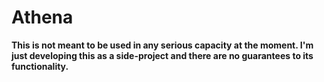 # Athena
**This is not meant to be used in any serious capacity at the moment. I'm just developing this as a side-project and there are no guarantees to its functionality.**

